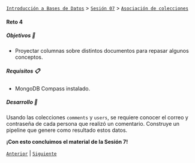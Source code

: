[`Introducción a Bases de Datos`](../../../README.md) > [`Sesión 07`](../../README.md) > [`Asociación de colecciones`](../README.md)

#### Reto 4

##### Objetivos 🎯

- Proyectar columnas sobre distintos documentos para repasar algunos conceptos.

##### Requisitos 📋

- MongoDB Compass instalado.

##### Desarrollo 🚀

Usando las colecciones `comments` y `users`, se requiere conocer el correo y contraseña de cada persona que realizó un comentario. Construye un pipeline que genere como resultado estos datos.

**¡Con esto concluimos el material de la Sesión 7!**


[`Anterior`](../ejemplo04/README.md) | [`Siguiente`](../../../sesion08/README.md)
